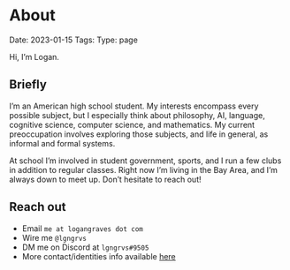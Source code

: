 # About
Date: 2023-01-15
Tags: 
Type: page

Hi, I’m Logan. 

## Briefly

I’m an American high school student. My interests encompass every possible subject, but I especially think about philosophy, AI, language, cognitive science, computer science, and mathematics. My current preoccupation involves exploring those subjects, and life in general, as informal and formal systems. 

At school I’m involved in student government, sports, and I run a few clubs in addition to regular classes. Right now I’m living in the Bay Area, and I’m always down to meet up. Don’t hesitate to reach out!

## Reach out
- Email `me at logangraves dot com`
- Wire me `@lgngrvs`
- DM me on Discord at `lgngrvs#9505`
- More contact/identities info available [here](https://logangraves.com/identities)
